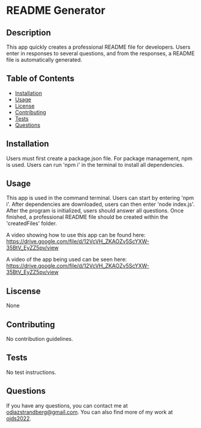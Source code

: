 # README Generator

## Description
This app quickly creates a professional README file for developers. Users enter in responses to several questions, and from the responses, a README file is automatically generated.

## Table of Contents
- [Installation](#installation)
- [Usage](#usage)
- [License](#license)
- [Contributing](#contributing)
- [Tests](#tests)
- [Questions](#questions)

## Installation
Users must first create a package.json file. For package management, npm is used. Users can run 'npm i' in the terminal to install all dependencies.

## Usage
This app is used in the command terminal. Users can start by entering 'npm i'. After dependencies are downloaded, users can then enter 'node index.js'. After the program is initialized, users should answer all questions. Once finished, a professional README file should be created within the 'createdFiles' folder.

A video showing how to use this app can be found here: https://drive.google.com/file/d/12VcVH_ZKAOZv5ScYXW-35BtV_EyZZ5pv/view

A video of the app being used can be seen here: https://drive.google.com/file/d/12VcVH_ZKAOZv5ScYXW-35BtV_EyZZ5pv/view

## Liscense
None

## Contributing
No contribution guidelines.

## Tests
No test instructions.

## Questions
If you have any questions, you can contact me at [odiazstrandberg@gmail.com](mailto:odiazstrandberg@gmail.com). You can also find more of my work at [ojds2022](https://github.com/ojds2022).
